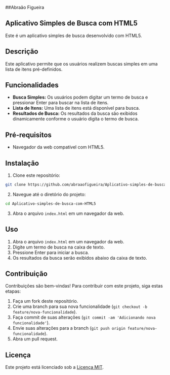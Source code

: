 ##Abraão Figueira
## Aplicativo Simples de Busca com HTML5

Este é um aplicativo simples de busca desenvolvido com HTML5.

## Descrição

Este aplicativo permite que os usuários realizem buscas simples em uma lista de itens pré-definidos.

## Funcionalidades

- **Busca Simples:** Os usuários podem digitar um termo de busca e pressionar Enter para buscar na lista de itens.
- **Lista de Itens:** Uma lista de itens está disponível para busca.
- **Resultados de Busca:** Os resultados da busca são exibidos dinamicamente conforme o usuário digita o termo de busca.

## Pré-requisitos

- Navegador da web compatível com HTML5.

## Instalação

1. Clone este repositório:

```bash
git clone https://github.com/abraaofigueira/Aplicativo-simples-de-busca-com-HTML5.git
```

2. Navegue até o diretório do projeto:

```bash
cd Aplicativo-simples-de-busca-com-HTML5
```

3. Abra o arquivo `index.html` em um navegador da web.

## Uso

1. Abra o arquivo `index.html` em um navegador da web.
2. Digite um termo de busca na caixa de texto.
3. Pressione Enter para iniciar a busca.
4. Os resultados da busca serão exibidos abaixo da caixa de texto.

## Contribuição

Contribuições são bem-vindas! Para contribuir com este projeto, siga estas etapas:

1. Faça um fork deste repositório.
2. Crie uma branch para sua nova funcionalidade (`git checkout -b feature/nova-funcionalidade`).
3. Faça commit de suas alterações (`git commit -am 'Adicionando nova funcionalidade'`).
4. Envie suas alterações para a branch (`git push origin feature/nova-funcionalidade`).
5. Abra um pull request.

## Licença

Este projeto está licenciado sob a [Licença MIT](LICENSE).
